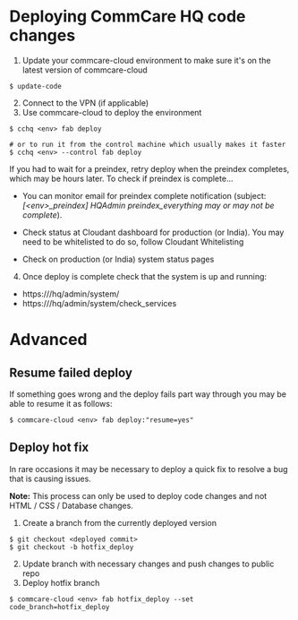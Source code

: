 # Deploying CommCare HQ code changes

1. Update your commcare-cloud environment to make sure it's on the latest version of commcare-cloud
```
$ update-code
```
2. Connect to the VPN (if applicable)
1. Use commcare-cloud to deploy the environment

```
$ cchq <env> fab deploy

# or to run it from the control machine which usually makes it faster
$ cchq <env> --control fab deploy
```

If you had to wait for a preindex, retry deploy when the preindex completes,
which may be hours later. To check if preindex is complete...

* You can monitor email for preindex complete notification
(subject: *\[\<env>_preindex] HQAdmin preindex_everything may or may not be complete*).

* Check status at Cloudant dashboard for production (or India). You may need to be whitelisted to do so, follow Cloudant Whitelisting
* Check on production (or India) system status pages

4. Once deploy is complete check that the system is up and running:

  * https://<commcare url>/hq/admin/system/
  * https://<commcare url>/hq/admin/system/check_services

# Advanced

## Resume failed deploy
If something goes wrong and the deploy fails part way through you may
be able to resume it as follows:
```
$ commcare-cloud <env> fab deploy:"resume=yes"
```

## Deploy hot fix
In rare occasions it may be necessary to deploy a quick fix
to resolve a bug that is causing issues.

**Note:** This process
can only be used to deploy code changes and not HTML / CSS / Database
changes.

1. Create a branch from the currently deployed version
```
$ git checkout <deployed commit>
$ git checkout -b hotfix_deploy
```

2. Update branch with necessary changes and push changes to public repo
3. Deploy hotfix branch
```
$ commcare-cloud <env> fab hotfix_deploy --set code_branch=hotfix_deploy
```
